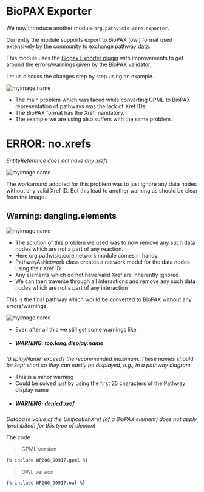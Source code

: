 # BioPAX Exporter



We now introduce another module `org.pathvisio.core.exporter`.

Currently the module supports export to BioPAX (owl) format used extensively by the community to exchange pathway data.

This module uses the [Biopax Exporter plugin](https://github.com/PathVisio/biopax-plugin/tree/master/src/org/pathvisio/biopax3) with improvements to get around the errors/warnings given by the [BioPAX validator](https://github.com/BioPAX/validator).

Let us discuss the changes step by step using an example.

![myimage.name](/assets/bpa.png)

* The main problem which was faced while converting GPML to BioPAX representation of pathways was the lack of Xref IDs.
* The BioPAX format has the Xref mandatory.
* The example we are using also suffers with the same problem.

# ERROR: no.xrefs
_EntityReference does not have any xrefs_

![myimage.name](/assets/bpb.png)

The workaround adopted for this problem was to just ignore any data nodes without any valid Xref ID. 
But this lead to another warning as should be clear from the image.

## Warning: dangling.elements

![myimage.name](/assets/bpc.png)

* The solution of this problem we used was to now remove any such data nodes which are not a part of any reaction.
* Here org.pathvisio.core.network module comes in handy.
* PathwayAsNetwork class creates a network model for the data nodes using their Xref ID.
* Any elements which do not have valid Xref are inherently ignored
* We can then traverse through all interactions and remove any such data nodes which are not a part of any interaction

This is the final pathway which would be converted to BioPAX without any errors/warnings.

![myimage.name](/assets/bpd.png)


* Even after all this we still get some warnings like
* ##### WARNING: too.long.display.name
_'displayName' exceeds the recommended maximum. These names should be kept short so they can easily be displayed, e.g., in a pathway diagram_
* This is a minor warning
* Could be solved just by using the first 25 characters of the Pathway display name
* ##### WARNING: denied.xref  
_Database value of the UnificationXref (of a BioPAX element) does not apply (prohibited) for this type of element_


The code
> GPML version

```xml
{% include WP206_90917.gpml %}
```

> OWL version

```xml
{% include WP206_90917.owl %}
```

